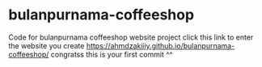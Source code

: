 # bulanpurnama-coffeeshop
Code for bulanpurnama coffeeshop website project
click this link to enter the website you create
https://ahmdzakiiiy.github.io/bulanpurnama-coffeeshop/
congratss this is your first commit ^^
